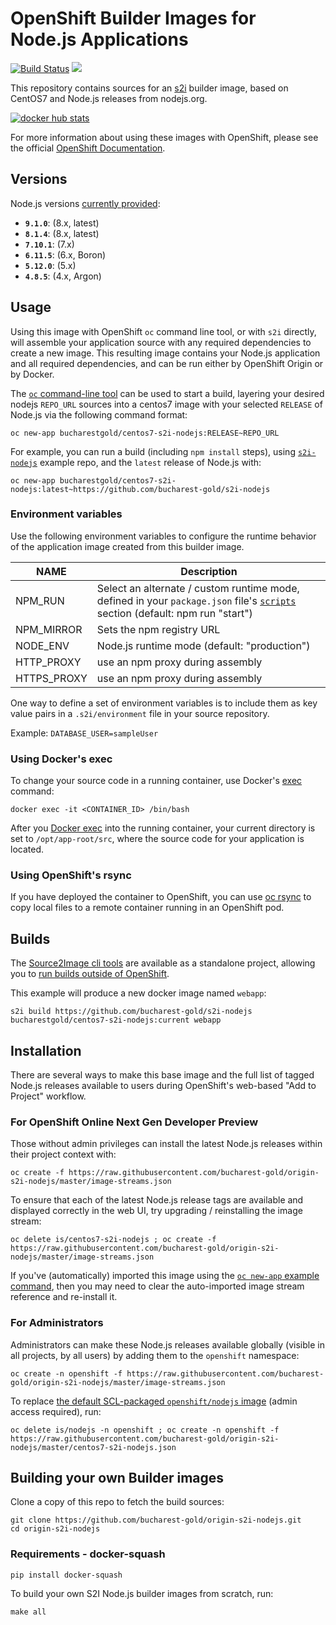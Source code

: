 # OpenShift Builder Images for Node.js Applications

[![Build Status](https://travis-ci.org/bucharest-gold/centos7-s2i-nodejs.svg?branch=master)](https://travis-ci.org/bucharest-gold/centos7-s2i-nodejs)
[![](https://images.microbadger.com/badges/image/bucharestgold/centos7-s2i-nodejs.svg)](https://microbadger.com/images/bucharestgold/centos7-s2i-nodejs "Get your own image badge on microbadger.com")

This repository contains sources for an [s2i](https://github.com/openshift/source-to-image) builder image, based on CentOS7 and Node.js releases from nodejs.org.

[![docker hub stats](http://dockeri.co/image/bucharestgold/centos7-s2i-nodejs)](https://hub.docker.com/r/bucharestgold/centos7-s2i-nodejs/)

For more information about using these images with OpenShift, please see the
official [OpenShift Documentation](https://docs.openshift.org/latest/using_images/s2i_images/nodejs.html).

## Versions

Node.js versions [currently provided](https://hub.docker.com/r/bucharestgold/centos7-s2i-nodejs/tags/):

<!-- versions.start -->
* **`9.1.0`**: (8.x, latest)
* **`8.1.4`**: (8.x, latest)
* **`7.10.1`**: (7.x)
* **`6.11.5`**: (6.x, Boron)
* **`5.12.0`**: (5.x)
* **`4.8.5`**: (4.x, Argon)
<!-- versions.end -->

## Usage

Using this image with OpenShift `oc` command line tool, or with `s2i` directly, will
assemble your application source with any required dependencies to create a new image.
This resulting image contains your Node.js application and all required dependencies,
and can be run either by OpenShift Origin or by Docker.

The [`oc` command-line tool](https://github.com/openshift/origin/releases) can be used to start a build, layering your desired nodejs `REPO_URL` sources into a centos7 image with your selected `RELEASE` of Node.js via the following command format:

```
oc new-app bucharestgold/centos7-s2i-nodejs:RELEASE~REPO_URL
```

For example, you can run a build (including `npm install` steps), using  [`s2i-nodejs`](http://github.com/bucharest-gold/s2i-nodejs) example repo, and the `latest` release of
Node.js with:

```
oc new-app bucharestgold/centos7-s2i-nodejs:latest~https://github.com/bucharest-gold/s2i-nodejs
```

<!--
Or, to run the latest `lts-6` release:

```
oc new-app bucharestgold/centos7-s2i-nodejs:lts-6~https://github.com/bucharest-gold/s2i-nodejs
```

You can try using any of the available tagged Node.js releases, and your own repo sources - as long as your application source will init correctly with `npm start`, and listen on port 8080.
-->

### Environment variables

Use the following environment variables to configure the runtime behavior of the
application image created from this builder image.

NAME        | Description
------------|-------------
NPM_RUN     | Select an alternate / custom runtime mode, defined in your `package.json` file's [`scripts`](https://docs.npmjs.com/misc/scripts) section (default: npm run "start")
NPM_MIRROR  | Sets the npm registry URL
NODE_ENV    | Node.js runtime mode (default: "production")
HTTP_PROXY  | use an npm proxy during assembly
HTTPS_PROXY | use an npm proxy during assembly

One way to define a set of environment variables is to include them as key value pairs
in a `.s2i/environment` file in your source repository.

Example: `DATABASE_USER=sampleUser`

### Using Docker's exec

To change your source code in a running container, use Docker's [exec](http://docker.io) command:

```
docker exec -it <CONTAINER_ID> /bin/bash
```

After you [Docker exec](http://docker.io) into the running container, your current directory is set to `/opt/app-root/src`, where the source code for your application is located.

### Using OpenShift's rsync

If you have deployed the container to OpenShift, you can use [oc rsync](https://docs.openshift.org/latest/dev_guide/copy_files_to_container.html) to copy local files to a remote container running in an OpenShift pod.

## Builds

The [Source2Image cli tools](https://github.com/openshift/source-to-image/releases) are available as a standalone project, allowing you to [run builds outside of OpenShift](https://github.com/bucharest-gold/origin-s2i-nodejs/blob/master/nodejs.org/README.md#usage).

This example will produce a new docker image named `webapp`:

```
s2i build https://github.com/bucharest-gold/s2i-nodejs bucharestgold/centos7-s2i-nodejs:current webapp
```

## Installation

There are several ways to make this base image and the full list of tagged Node.js releases available to users during OpenShift's web-based "Add to Project" workflow.

### For OpenShift Online Next Gen Developer Preview
Those without admin privileges can install the latest Node.js releases within their project context with:

```
oc create -f https://raw.githubusercontent.com/bucharest-gold/origin-s2i-nodejs/master/image-streams.json
```

To ensure that each of the latest Node.js release tags are available and displayed correctly in the web UI, try upgrading / reinstalling the image stream:

```
oc delete is/centos7-s2i-nodejs ; oc create -f https://raw.githubusercontent.com/bucharest-gold/origin-s2i-nodejs/master/image-streams.json
```

If you've (automatically) imported this image using the [`oc new-app` example command](#usage), then you may need to clear the auto-imported image stream reference and re-install it.

### For Administrators

Administrators can make these Node.js releases available globally (visible in all projects, by all users) by adding them to the `openshift` namespace:

```
oc create -n openshift -f https://raw.githubusercontent.com/bucharest-gold/origin-s2i-nodejs/master/image-streams.json
```

To replace [the default SCL-packaged `openshift/nodejs` image](https://hub.docker.com/r/openshift/nodejs-010-centos7/) (admin access required), run:

```
oc delete is/nodejs -n openshift ; oc create -n openshift -f https://raw.githubusercontent.com/bucharest-gold/origin-s2i-nodejs/master/centos7-s2i-nodejs.json
```

## Building your own Builder images

Clone a copy of this repo to fetch the build sources:

```
git clone https://github.com/bucharest-gold/origin-s2i-nodejs.git
cd origin-s2i-nodejs
```

### Requirements - docker-squash

`pip install docker-squash`

To build your own S2I Node.js builder images from scratch, run:

```
make all
```